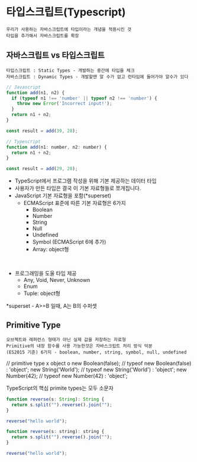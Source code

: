 # 타입스크립트(Typescript)

    우리가 사용하는 자바스크립트에 타입이라는 개념을 적용시킨 것
    타입을 추가해서 자바스크립트를 확장


## 자바스크립트 vs 타입스크립트

    타입스크립트 : Static Types - 개발하는 중간에 타입을 체크
    자바스크립트 : Dynamic Types - 개발할땐 알 수가 없고 런타임에 들어가야 알수가 있다

```js
// Javascript
function add(n1, n2) {
  if (typeof n1 !== 'number' || typeof n2 !== 'number') {
    throw new Error('Incorrect input!');
  }
  return n1 + n2;
}

const result = add(39, 28);

// Typescript
function add(n1: number, n2: number) {
  return n1 + n2;
}

const result = add(29, 28);
```

- TypeScript에서 프로그램 작성을 위해 기본 제공하는 데이터 타입
- 사용자가 만든 타입은 결국 이 기본 자료형들로 쪼개집니다.
- JavaScript 기본 자료형을 포함(*superset)
  - ECMAScript 표준에 따른 기본 자료형은 6가지
    - Boolean
    - Number
    - String
    - Null
    - Undefined
    - Symbol (ECMAScript 6에 추가)
    - Array: object형

<br />

- 프로그래밍을 도울 타입 제공
  - Any, Void, Never, Unknown
  - Enum
  - Tuple: object형

*superset - A>=B 일때, A는 B의 수퍼셋

## Primitive Type
    오브젝트와 레퍼런스 형태가 아닌 실제 값을 저장하는 자료형
    Primitive의 내장 함수를 사용 가능한것은 자바스크립트 처리 방식 덕분
    (ES2015 기준) 6가지 - boolean, number, string, symbol, null, undefined

// primitive type x object o
new Boolean(false); // typeof new Boolean(false) : 'object';
new String('World'); // typeof new String('World') : 'object';
new Number(42); // typeof new Number(42) : 'object';

TypeScript의 핵심 primite types는 모두 소문자

```js
function reverse(s: String): String {
  return s.split("").reverse().join("");
}

reverse("hello world");

function reverse(s: string): string {
  return s.split("").reverse().join("");
}

reverse("hello world");
```